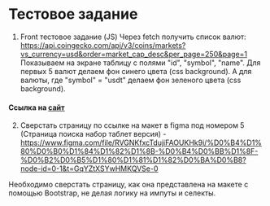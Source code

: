 # Тестовое задание

1. Front тестовое задание (JS)
   Через fetch получить список валют:
   https://api.coingecko.com/api/v3/coins/markets?vs_currency=usd&order=market_cap_desc&per_page=250&page=1
   Показываем на экране таблицу с полями "id", "symbol", "name".
   Для первых 5 валют делаем фон синего цвета (css background).
   А для валюты, где "symbol" = "usdt" делаем фон зеленого цвета (css background).

#### Ссылка на [сайт](https://one-plus-test.vercel.app/)

2. Сверстать страницу по ссылке на макет в figma под номером 5 (Страница поиска набор таблет версия) - https://www.figma.com/file/RVGNKfxcTdujiFAOUKHk9i/%D0%B4%D1%80%D0%B0%D1%84%D1%82%D1%8B-%D0%B4%D0%BB%D1%8F-%D0%B2%D0%B5%D1%80%D1%81%D1%82%D0%BA%D0%B8?node-id=0-1&t=GqYZtXSYwHMKQVSe-0

Необходимо сверстать страницу, как она представлена на макете с помощью Bootstrap, не делая логику на импуты и селекты.
